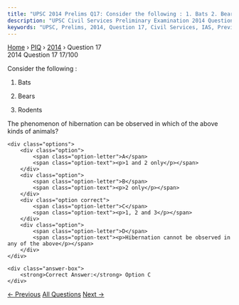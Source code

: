 ```yaml
---
title: "UPSC 2014 Prelims Q17: Consider the following : 1. Bats 2. Bears 3. Rodents  The ph..."
description: "UPSC Civil Services Preliminary Examination 2014 Question 17 with options and answer"
keywords: "UPSC, Prelims, 2014, Question 17, Civil Services, IAS, Previous Year Questions"
---
```


<nav class="breadcrumb">
    <a href="../../">Home</a>
    <span>›</span>
    <a href="../">PIQ</a>
    <span>›</span>
    <a href="./">2014</a>
    <span>›</span>
    <span>Question 17</span>
</nav>

<div class="question-header">
    <div class="question-meta">
        <span class="year-badge">2014</span>
        <span class="question-number">Question 17</span>
        <span class="progress">17/100</span>
    </div>
    <div class="progress-bar">
        <div class="progress-fill" style="width: 17.0%"></div>
    </div>
</div>

<div class="question-content">
    <div class="question-text">
        <p>Consider the following :</p>
<ol>
<li>
<p>Bats</p>
</li>
<li>
<p>Bears</p>
</li>
<li>
<p>Rodents </p>
</li>
</ol>
<p>The phenomenon of hibernation can be observed in which of the above kinds of animals?</p>
    </div>
    
    <div class="options">
        <div class="option">
            <span class="option-letter">A</span>
            <span class="option-text"><p>1 and 2 only</p></span>
        </div>
        <div class="option">
            <span class="option-letter">B</span>
            <span class="option-text"><p>2 only</p></span>
        </div>
        <div class="option correct">
            <span class="option-letter">C</span>
            <span class="option-text"><p>1, 2 and 3</p></span>
        </div>
        <div class="option">
            <span class="option-letter">D</span>
            <span class="option-text"><p>Hibernation cannot be observed in any of the above</p></span>
        </div>
    </div>

    <div class="answer-box">
        <strong>Correct Answer:</strong> Option C
    </div>
</div>

<div class="question-nav">
    <a href="../q016-brominated-flame-retardants-are-used-in-many-house/" class="nav-btn prev">← Previous</a>
    <a href="../" class="nav-btn center">All Questions</a>
    <a href="../q018-which-one-of-the-following-is-the-largest-committe/" class="nav-btn next">Next →</a>
</div>

